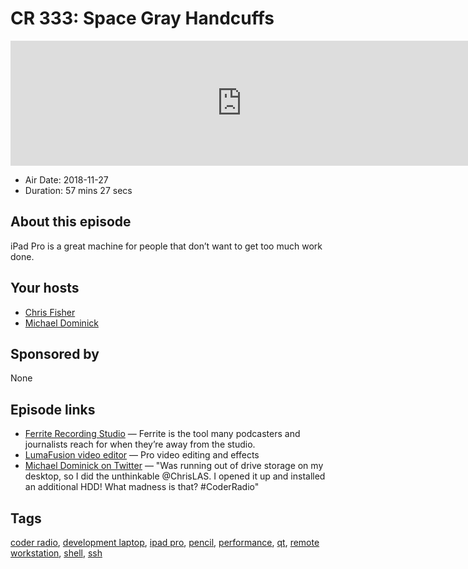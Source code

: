 # CR 333: Space Gray Handcuffs

<iframe src="https://player.fireside.fm/v2/MLf2ZzhC+6nacqzBa?theme=dark" width="740" height="200" frameborder="0" scrolling="no"></iframe>

* Air Date: 2018-11-27
* Duration: 57 mins 27 secs

## About this episode

iPad Pro is a great machine for people that don’t want to get too much work done.

## Your hosts
* [Chris Fisher](https://coder.show/hosts/chrislas)
* [Michael Dominick](https://coder.show/hosts/michael)

## Sponsored by

None



## Episode links

  * [Ferrite Recording Studio](https://www.wooji-juice.com/products/ferrite/ "Ferrite Recording Studio") — Ferrite is the tool many podcasters and journalists reach for when they’re away from the studio.
  * [‎LumaFusion video editor](https://itunes.apple.com/us/app/lumafusion/id1062022008?mt=8&ign-mpt=uo%3D4 "‎LumaFusion video editor") — Pro video editing and effects
  * [Michael Dominick on Twitter](https://twitter.com/dominucco/status/1067045648787230720 "Michael Dominick on Twitter") — "Was running out of drive storage on my desktop, so I did the unthinkable @ChrisLAS. I opened it up and installed an additional HDD! What madness is that? #CoderRadio"



## Tags

[coder radio](https://coder.show/tags/coder%20radio), [development laptop](https://coder.show/tags/development%20laptop), [ipad pro](https://coder.show/tags/ipad%20pro), [pencil](https://coder.show/tags/pencil), [performance](https://coder.show/tags/performance), [qt](https://coder.show/tags/qt), [remote workstation](https://coder.show/tags/remote%20workstation), [shell](https://coder.show/tags/shell), [ssh](https://coder.show/tags/ssh)